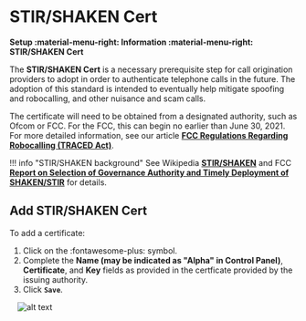 # STIR/SHAKEN Cert
**Setup :material-menu-right: Information :material-menu-right: STIR/SHAKEN Cert**

The **STIR/SHAKEN Cert** is a necessary prerequisite step for call origination providers to adopt in order to authenticate telephone calls in the future. The adoption of this standard is intended to eventually help mitigate spoofing and robocalling, and other nuisance and scam calls. 

The certificate will need to be obtained from a designated authority, such as Ofcom or FCC. For the FCC, this can begin no earlier than June 30, 2021. For more detailed information, see our article [**FCC Regulations Regarding Robocalling (TRACED Act)**](/guides/stir-shaken-fcc). 

!!! info "STIR/SHAKEN background"
    See Wikipedia [**STIR/SHAKEN**](https://en.wikipedia.org/wiki/STIR/SHAKEN) and FCC [**Report on Selection of Governance Authority and Timely Deployment of SHAKEN/STIR**](https://docs.fcc.gov/public/attachments/DOC-350542A1.pdf) for details. 

## Add STIR/SHAKEN Cert
To add a certificate:

1. Click on the :fontawesome-plus: symbol.
2. Complete the **Name (may be indicated as "Alpha" in Control Panel)**, **Certificate**, and **Key** fields as provided in the certficate provided by the issuing authority. 
3. Click **`Save`**. 

&emsp;![alt text][stirshaken]

[stirshaken]: /setup/img/stirshaken.png "Add Stir-Shaken Cert"
